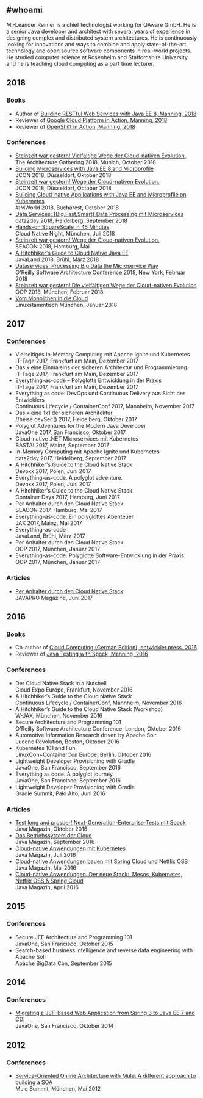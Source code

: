## #whoami

M.-Leander Reimer is a chief technologist working for QAware GmbH. He is a senior Java developer and architect with several years of experience in designing complex and distributed system architectures. He is continuously looking for innovations and ways to combine and apply state-of-the-art technology and open source software components in real-world projects. He studied computer science at Rosenheim and Staffordshire University and he is teaching cloud computing as a part time lecturer.

## 2018
### Books
- Author of [Building RESTful Web Services with Java EE 8, Manning, 2018](https://amzn.to/2ygWOIf)
- Reviewer of [Google Cloud Platform in Action, Manning, 2018](https://amzn.to/2OokLHF)
- Reviewer of [OpenShift in Action, Manning, 2018](https://amzn.to/2ONoGxl)

### Conferences
- [Steinzeit war gestern! Vielfältige Wege der Cloud-nativen Evolution.](https://speakerdeck.com/lreimer/steinzeit-war-gestern-vielfaltige-wege-der-cloud-nativen-evolution-number-tag2018)<br>
  The Architecture Gathering 2018, Munich, October 2018
- [Building Microservices with Java EE 8 and Microprofile](https://speakerdeck.com/lreimer/building-microservices-with-java-ee-8-and-microprofile)<br>
  JCON 2018, Düsseldorf, Oktober 2018  
- [Steinzeit war gestern! Wege der Cloud-nativen Evolution.](https://speakerdeck.com/lreimer/steinzeit-war-gestern-die-vielfaltigen-wege-der-cloud-nativen-evolution-number-jcon)<br>
  JCON 2018, Düsseldorf, October 2018
- [Building Cloud-native Applications with Java EE and Microprofile on Kubernetes](https://speakerdeck.com/lreimer/building-cloud-native-applications-with-java-ee-and-microprofile-on-kubernetes)<br>
  #IMWorld 2018, Bucharest, October 2018
- [Data Services: {Big,Fast,Smart} Data Processing mit Microservices](https://speakerdeck.com/lreimer/data-services-big-fast-smart-data-processing-mit-microservices)<br>
  data2day 2018, Heidelberg, September 2018
- [Hands-on SquareScale in 45 Minutes](https://github.com/lreimer/cloud-native-muc-sqsc-demo)<br>
  Cloud Native Night, München, Juli 2018
- [Steinzeit war gestern! Wege der Cloud-nativen Evolution.](https://speakerdeck.com/lreimer/steinzeit-war-gestern-vielfaltige-wege-der-cloud-nativen-evolution)<br>
  SEACON 2018, Hamburg, Mai
- [A Hitchhiker's Guide to Cloud Native Java EE](https://speakerdeck.com/lreimer/a-hitchhikers-guide-to-cloud-native-java-ee)<br>
  JavaLand 2018, Brühl, März 2018
- [Dataservices: Processing Big Data the Microservice Way](https://speakerdeck.com/lreimer/data-services-processing-big-data-the-microservice-way)<br>
  O'Reilly Software Architecture Conference 2018, New York, Februar 2018
- [Steinzeit war gestern! Die vielfältigen Wege der Cloud-nativen Evolution](https://speakerdeck.com/lreimer/steinzeit-war-gestern-die-vielfaltigen-wege-der-cloud-nativen-evolution)<br>
  OOP 2018, München, Februar 2018
- [Vom Monolithen in die Cloud](https://speakerdeck.com/lreimer/vom-monolithen-in-die-cloud)<br>
  Linuxstammtisch München, Januar 2018

## 2017
### Conferences
- Vielseitiges In-Memory Computing mit Apache Ignite und Kubernetes<br>
  IT-Tage 2017, Frankfurt am Main, Dezember 2017
- Das kleine Einmaleins der sicheren Architektur und Programmierung<br>
  IT-Tage 2017, Frankfurt am Main, Dezember 2017
- Everything-as-code – Polyglotte Entwicklung in der Praxis<br>
  IT-Tage 2017, Frankfurt am Main, Dezember 2017
- Everything as code: DevOps und Continuous Delivery aus Sicht des Entwicklers<br>
  Continuous Lifecycle / ContainerConf 2017, Mannheim, November 2017
- Das kleine 1x1 der sicheren Architektur<br>
  //heise devSec() 2017, Heidelberg, Oktober 2017
- Polyglot Adventures for the Modern Java Developer<br>
  JavaOne 2017, San Francisco, Oktober 2017
- Cloud-native .NET Microservices mit Kubernetes<br>
  BASTA! 2017, Mainz, September 2017
- In-Memory Computing mit Apache Ignite und Kubernetes<br>
  data2day 2017, Heidelberg, September 2017
- A Hitchhiker's Guide to the Cloud Native Stack<br>
  Devoxx 2017, Polen, Juni 2017
- Everything-as-code. A polyglot adventure.<br>
  Devoxx 2017, Polen, Juni 2017
- A Hitchhiker's Guide to the Cloud Native Stack<br>
  Container Days 2017, Hamburg, Juni 2017
- Per Anhalter durch den Cloud Native Stack<br>
  SEACON 2017, Hamburg, Mai 2017
- Everything-as-code. Ein polyglottes Abenteuer<br>
  JAX 2017, Mainz, Mai 2017
- Everything-as-code<br>
  JavaLand, Brühl, März 2017
- Per Anhalter durch den Cloud Native Stack<br>
  OOP 2017, München, Januar 2017
- Everything-as-code. Polyglotte Software-Entwicklung in der Praxis.<br>
  OOP 2017, München, Januar 2017

### Articles
- [Per Anhalter durch den Cloud Native Stack](https://magazin.java-pro.de/)<br>
JAVAPRO Magazine, Juni 2017

## 2016
### Books

- Co-author of [Cloud Computing (German Edition), entwickler.press, 2016](https://amzn.to/2QJU8tp)
- Reviewer of [Java Testing with Spock, Manning, 2016](https://amzn.to/2QIApdS)

### Conferences
- Der Cloud Native Stack in a Nutshell<br>
  Cloud Expo Europe, Frankfurt, November 2016
- A Hitchhiker’s Guide to the Cloud Native Stack<br>
  Continuous Lifecycle / ContainerConf, Mannheim, November 2016
- A Hitchhiker’s Guide to the Cloud Native Stack (Workshop)<br>
  W-JAX, München, November 2016
- Secure Architecture and Programming 101<br>
  O'Reilly Software Architecture Conference, London, Oktober 2016
- Automotive Information Research driven by Apache Solr<br>
  Lucene Revolution, Boston, Oktober 2016
- Kubernetes 101 and Fun<br>
  LinuxCon+ContainerCon Europe, Berlin, Oktober 2016
- Lightweight Developer Provisioning with Gradle<br>
  JavaOne, San Francisco, September 2016
- Everything as code. A polyglot journey.<br>
  JavaOne, San Francisco, September 2016
- Lightweight Developer Provisioning with Gradle<br>
  Gradle Summit, Palo Alto, Juni 2016

### Articles
- [Test long and prosper! Next-Generation-Enterprise-Tests mit Spock](https://www.qaware.de/fileadmin/user_upload/Sonderdruck_JM11_16_QAware_Reimer_37713_monitor_v2.pdf)<br>
  Java Magazin, Oktober 2016
- [Das Betriebssystem der Cloud](http://www.qaware.de/news/cloud-native-betriebssystem/)<br>
  Java Magazin, September 2016
- [Cloud-native Anwendungen mit Kubernetes](http://www.qaware.de/news/newsdetail/cloud-native-kubernetes/)<br>
  Java Magazin, Juli 2016
- [Cloud-native Anwendungen bauen mit Spring Cloud und Netflix OSS](http://www.qaware.de/news/newsdetail/spring-cloud/)<br>
  Java Magazin, Mai 2016
- [Cloud-native Anwendungen. Der neue Stack: ‎ Mesos, Kubernetes, Netflix OSS & Spring Cloud](http://www.qaware.de/news/newsdetail/neues-zum-cloud-native-stack/)<br>
  Java Magazin, April 2016

## 2015
### Conferences

- Secure JEE Architecture and Programming 101<br>
  JavaOne, San Francisco, Oktober 2015
- Search-based business intelligence and reverse data engineering with Apache Solr<br>
  Apache BigData Con, September 2015

## 2014
### Conferences

- [Migrating a JSF-Based Web Application from Spring 3 to Java EE 7 and CDI](https://speakerdeck.com/lreimer/migrating-a-jsf-based-web-application-from-spring-3-to-java-ee-7-and-cdi)<br>
  JavaOne, San Francisco, Oktober 2014

## 2012
### Conferences

- [Service-Oriented Online Architecture with Mule: A different approach to building a SOA](https://speakerdeck.com/lreimer/service-oriented-online-architecture-with-mule-esb)<br>
  Mule Summit, München, Mai 2012
